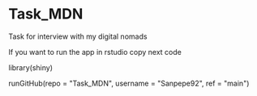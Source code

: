 # Task_MDN
Task for interview with my digital nomads

If you want to run the app in rstudio copy next code

library(shiny)

runGitHub(repo = "Task_MDN", username = "Sanpepe92", ref = "main")
